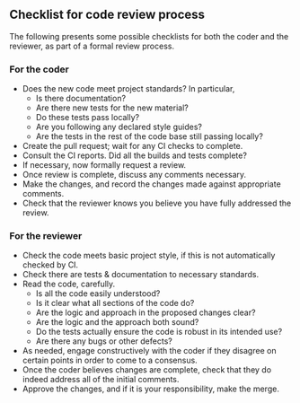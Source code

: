 ## Checklist for code review process

The following presents some possible checklists for both the coder and the reviewer, as part of a formal review process.

<a name="For_the_coder"></a>
### For the coder

- Does the new code meet project standards? In particular,
  - Is there documentation?
  - Are there new tests for the new material?
  - Do these tests pass locally?
  - Are you following any declared style guides?
  - Are the tests in the rest of the code base still passing locally?
- Create the pull request; wait for any CI checks to complete.
- Consult the CI reports. Did all the builds and tests complete?
- If necessary, now formally request a review.
- Once review is complete, discuss any comments necessary.
- Make the changes, and record the changes made against appropriate comments.
- Check that the reviewer knows you believe you have fully addressed the review.

<a name="For_the_reviewer"></a>
### For the reviewer

- Check the code meets basic project style, if this is not automatically checked by CI.
- Check there are tests & documentation to necessary standards.
- Read the code, carefully.
  - Is all the code easily understood? <!-- Chanuki notes that this has been  added to emphaise the importance of readbilty in code-->
  - Is it clear what all sections of the code do?
  - Are the logic and approach in the proposed changes clear?
  - Are the logic and the approach both sound?
  - Do the tests actually ensure the code is robust in its intended use?
  - Are there any bugs or other defects?
- As needed, engage constructively with the coder if they disagree on certain points in order to come to a consensus.
- Once the coder believes changes are complete, check that they do indeed address all of the initial comments.
- Approve the changes, and if it is your responsibility, make the merge.
